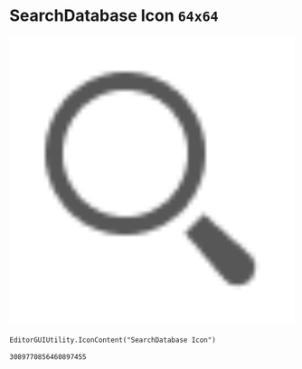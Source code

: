 # SearchDatabase Icon `64x64`
<img src="/img/SearchDatabase%20Icon.png" width=512 height=512>

``` CSharp
EditorGUIUtility.IconContent("SearchDatabase Icon")
```
```
3089770856460897455
```

